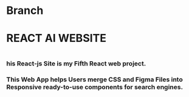 # Branch
<h1>REACT AI WEBSITE<h1>
<h3>his React-js Site is my Fifth React web project.<h3>
This Web App helps Users merge CSS and Figma Files into Responsive ready-to-use components for search engines.
